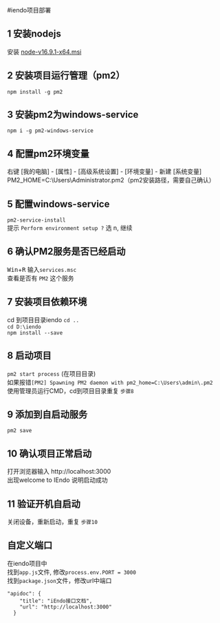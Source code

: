 #iendo项目部署
## 1 安装nodejs
安装 [node-v16.9.1-x64.msi](node-v16.9.1-x64.msi)
## 2 安装项目运行管理（pm2）
`npm install -g pm2`
## 3 安装pm2为windows-service
`npm i -g pm2-windows-service`
## 4 配置pm2环境变量
右键 [我的电脑] - [属性] - [高级系统设置] - [环境变量] - 新建 [系统变量]    
PM2_HOME=C:\Users\Administrator\.pm2（pm2安装路径，需要自己确认）
## 5 配置windows-service
`pm2-service-install`  
提示 `Perform environment setup ?` 选 n, 继续
## 6 确认PM2服务是否已经启动
<kbd>Win</kbd>+<kbd>R</kbd> 输入`services.msc`  
查看是否有 `PM2` 这个服务
## 7 安装项目依赖环境
cd 到项目目录iendo
`cd ..`  
`cd D:\iendo`  
`npm install --save`
## 8 启动项目
`pm2 start process` (在项目目录)  
如果报错`[PM2] Spawning PM2 daemon with pm2_home=C:\Users\admin\.pm2`  
使用管理员运行CMD，cd到项目目录重复 `步骤8`
## 9 添加到自启动服务
`pm2 save`
## 10 确认项目正常启动
打开浏览器输入 http://localhost:3000  
出现welcome to IEndo 说明启动成功
## 11 验证开机自启动
关闭设备，重新启动，重复 `步骤10`

## 自定义端口
在iendo项目中  
找到`app.js`文件, 修改`process.env.PORT = 3000`  
找到`package.json`文件，修改url中端口  
```
"apidoc": {
    "title": "iEndo接口文档",
    "url": "http://localhost:3000"
  }
```



